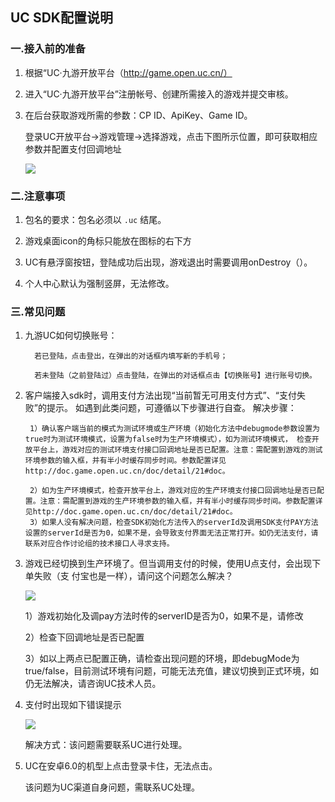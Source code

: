   ## UC SDK配置说明

 ### 一.接入前的准备

  1. 根据“UC·九游开放平台（http://game.open.uc.cn/）

  2. 进入“UC·九游开放平台”注册帐号、创建所需接入的游戏并提交审核。

  3. 在后台获取游戏所需的参数：CP ID、ApiKey、Game ID。

     登录UC开放平台->游戏管理->选择游戏，点击下图所示位置，即可获取相应参数并配置支付回调地址

     ![](http://docs.mztgame.com/files/assets/img/003uc.png)

### 二.注意事项

   1.  包名的要求：包名必须以   `.uc`   结尾。

   2.  游戏桌面icon的角标只能放在图标的右下方

   3. UC有悬浮窗按钮，登陆成功后出现，游戏退出时需要调用onDestroy（）。

   4. 个人中心默认为强制竖屏，无法修改。

### 三.常见问题

   1. 九游UC如何切换账号：

            若已登陆，点击登出，在弹出的对话框内填写新的手机号；

            若未登陆（之前登陆过）点击登陆，在弹出的对话框点击【切换账号】进行账号切换。

   2. 客户端接入sdk时，调用支付方法出现“当前暂无可用支付方式”、“支付失败”的提示。
      如遇到此类问题，可遵循以下步骤进行自查。
      解决步骤：

           1）确认客户端当前的模式为测试环境或生产环境（初始化方法中debugmode参数设置为true时为测试环境模式，设置为false时为生产环境模式），如为测试环境模式， 检查开放平台上，游戏对应的测试环境支付接口回调地址是否已配置。注意：需配置到游戏的测试环境参数的输入框，并有半小时缓存同步时间。参数配置详见http://doc.game.open.uc.cn/doc/detail/21#doc。

           2）如为生产环境模式，检查开放平台上，游戏对应的生产环境支付接口回调地址是否已配置。注意：需配置到游戏的生产环境参数的输入框，并有半小时缓存同步时间。参数配置详见http://doc.game.open.uc.cn/doc/detail/21#doc。
           3）如果人没有解决问题，检查SDK初始化方法传入的serverId及调用SDK支付PAY方法设置的serverId是否为0，如果不是，会导致支付界面无法正常打开。如仍无法支付，请联系对应合作讨论组的技术接口人寻求支持。

 3. 游戏已经切换到生产环境了。但当调用支付的时候，使用U点支付，会出现下单失败（支      付宝也是一样），请问这个问题怎么解决？

      ![](http://docs.mztgame.com/files/assets/img/008uc.png)

      1）游戏初始化及调pay方法时传的serverID是否为0，如果不是，请修改

      2）检查下回调地址是否已配置

      3）如以上两点已配置正确，请检查出现问题的环境，即debugMode为true/false，目前测试环境有问题，可能无法充值，建议切换到正式环境，如仍无法解决，请咨询UC技术人员。

   4. 支付时出现如下错误提示

      ![](http://docs.mztgame.com/files/assets/img/UC01.png)

      解决方式：该问题需要联系UC进行处理。

   5. UC在安卓6.0的机型上点击登录卡住，无法点击。

       该问题为UC渠道自身问题，需联系UC处理。    
